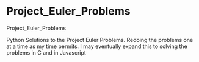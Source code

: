 Project_Euler_Problems
======================

Project_Euler_Problems

Python Solutions to the Project Euler Problems.  Redoing the problems one at a time as my time permits.  I may eventually expand this to solving the problems in C and in Javascript